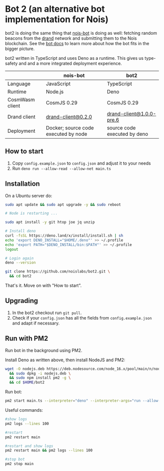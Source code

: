 # Bot 2 (an alternative bot implementation for Nois)

bot2 is doing the same thing that [nois-bot](https://github.com/noislabs/nois-bot) is doing as well:
fetching random beacons from the [drand](https://drand.love) network and submitting them to the Nois
blockchain. See the [bot docs](https://docs.nois.network/use-cases/for-bot-runners) to learn more
about how the bot fits in the bigger picture.

bot2 written in TypeScript and uses Deno as a runtime. This gives us type-safety and and a more
integrated deployment experience.

|                 | nois-bot                             | bot2                         |
| --------------- | ------------------------------------ | ---------------------------- |
| Language        | JavaScript                           | TypeScript                   |
| Runtime         | Node.js                              | Deno                         |
| CosmWasm client | CosmJS 0.29                          | CosmJS 0.29                  |
| Drand client    | drand-client@0.2.0                   | drand-client@1.0.0-pre.6     |
| Deployment      | Docker; source code executed by node | source code executed by deno |

## How to start

1. Copy `config.example.json` to `config.json` and adjust it to your needs
2. Run `deno run --allow-read --allow-net main.ts`

## Installation

On a Ubuntu server do:

```sh
sudo apt update && sudo apt upgrade -y && sudo reboot

# Node is restarting ...

sudo apt install -y git htop joe jq unzip

# Install deno
curl -fsSL https://deno.land/x/install/install.sh | sh
echo 'export DENO_INSTALL="$HOME/.deno"' >> ~/.profile
echo 'export PATH="$DENO_INSTALL/bin:$PATH"' >> ~/.profile
logout

# Login again
deno --version

git clone https://github.com/noislabs/bot2.git \
  && cd bot2
```

That's it. Move on with "How to start".

## Upgrading

1. In the bot2 checkout run `git pull`.
2. Check if your `config.json` has all the fields from `config.example.json` and adapt if necessary.

## Run with PM2

Run bot in the background using PM2.

Install Deno as written above, then install NodeJS and PM2:

```sh
wget -O nodejs.deb https://deb.nodesource.com/node_16.x/pool/main/n/nodejs/nodejs_16.17.1-deb-1nodesource1_amd64.deb \
  && sudo dpkg -i nodejs.deb \
  && sudo npm install pm2 -g \
  && cd $HOME/bot2
```

Run bot:

```sh
pm2 start main.ts --interpreter="deno" --interpreter-args="run --allow-read --allow-net"
```

Useful commands:

```sh
#show logs
pm2 logs --lines 100

#restart
pm2 restart main

#restart and show logs
pm2 restart main && pm2 logs --lines 100

#stop bot
pm2 stop main
```
